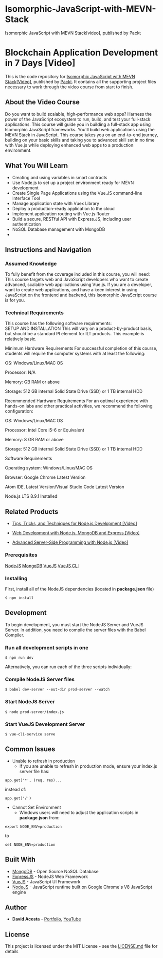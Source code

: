 # Isomorphic-JavaScript-with-MEVN-Stack

Isomorphic JavaScript with MEVN Stack[video], published by Packt

# Blockchain Application Development in 7 Days [Video]
This is the code repository for [Isomorphic JavaScript with MEVN Stack[Video]](https://mandrillapp.com/track/click/8294657/www.packtpub.com?p=eyJzIjoibUxrTXlHcXJtQkFuSFhoQkF3V3RWODhtX0w4IiwidiI6MSwicCI6IntcInVcIjo4Mjk0NjU3LFwidlwiOjEsXCJ1cmxcIjpcImh0dHBzOlxcXC9cXFwvd3d3LnBhY2t0cHViLmNvbVxcXC93ZWItZGV2ZWxvcG1lbnRcXFwvaXNvbW9ycGhpYy1qYXZhc2NyaXB0LW1ldm4tc3RhY2stdmlkZW9cIixcImlkXCI6XCI2MDRkMzRjNmFmNTM0NDE3OTM1ZWMzNjAzOWE5YWZhOVwiLFwidXJsX2lkc1wiOltcImNiMTg2ZGQ4NzhmMDBjNjE4OGYwNWRmNTJjZGM0YjRkZWU4OTcyOTNcIl19In0), published by [Packt](https://www.packtpub.com/?utm_source=github). It contains all the supporting project files necessary to work through the video course from start to finish.
## About the Video Course
Do you want to build scalable, high-performance web apps? Harness the power of the JavaScript ecosystem to run, build, and test your full-stack applications. This course will guide you in building a full-stack app using Isomorphic JavaScript frameworks. You'll build web applications using the MEVN Stack in JavaScript.
This course takes you on an end-to-end journey, building on your basic skills and taking you to advanced skill set in no time with Vue.js while deploying enhanced web apps to a production environment.

<H2>What You Will Learn</H2>
<DIV class=book-info-will-learn-text>
<UL>
<LI><SPAN style="BACKGROUND-COLOR: transparent">Creating and using variables in smart contracts</SPAN> 
<LI>Use Node.js to set up a project environment ready for MEVN development
<LI>Create Single Page Applications using the Vue.JS command-line Interface Tool
<LI>Manage application state with Vuex Library
<LI>Deploy a production-ready application to the cloud	
<LI>Implement application routing with Vue.js Router
<LI>Build a secure, RESTful API with Express.JS, including user authentication
<LI>NoSQL Database management with MongoDB
<LI> </LI></UL></DIV>

## Instructions and Navigation
### Assumed Knowledge
To fully benefit from the coverage included in this course, you will need:<br/>
This course targets web and JavaScript developers who want to create advanced, scalable web applications using Vue.js. If you are a developer, want to create web applications, and have a keen interest in using JavaScript on the frontend and backend, this Isomorphic JavaScript course is for you.
### Technical Requirements
This course has the following software requirements:<br/>
SETUP AND INSTALLATION
This will vary on a product-by-product basis, but should be a standard PI element for ILT products. This example is relatively basic.

Minimum Hardware Requirements
For successful completion of this course, students will require the computer systems with at least the following:


OS: Windows/Linux/MAC OS



Processor: N/A



Memory:  GB RAM or above



Storage: 512 GB internal Solid State Drive (SSD) or 1 TB internal HDD


Recommended Hardware Requirements
For an optimal experience with hands-on labs and other practical activities, we recommend the following configuration:


OS: Windows/Linux/MAC OS



Processor: Intel Core i5-6 or Equivalent



Memory: 8 GB RAM or above



Storage: 512 GB internal Solid State Drive (SSD) or 1 TB internal HDD


Software Requirements

Operating system: Windows/Linux/MAC OS



Browser: Google Chrome Latest Version



Atom IDE, Latest Version/Visual Studio Code Latest Version



Node.js LTS 8.9.1 Installed



## Related Products
* [Tips, Tricks, and Techniques for Node.js Development [Video]](https://www.packtpub.com/web-development/tips-tricks-and-techniques-nodejs-development-video?utm_source=github&utm_medium=repository&utm_campaign=9781789343434)

* [Web Development with Node.js, MongoDB and Express [Video]](https://www.packtpub.com/application-development/web-development-nodejs-mongodb-and-express-video?utm_source=github&utm_medium=repository&utm_campaign=9781786463425)

* [Advanced Server-Side Programming with Node.js [Video]](https://www.packtpub.com/web-development/advanced-server-side-programming-nodejs-video?utm_source=github&utm_medium=repository&utm_campaign=9781787289963)



### Prerequisites

[NodeJS](https://nodejs.org)
[MongoDB](https://www.mongodb.com/)
[VueJS](https://vuejs.org/)
[VueJS CLI](https://cli.vuejs.org/)

### Installing

First, install all of the NodeJS dependencies (located in **package.json** file)
```
$ npm install
```

## Development

To begin development, you must start the NodeJS Server and VueJS Server. In addition, you need to compile the server files with the Babel Compiler.

### Run all development scripts in one


```
$ npm run dev
```

Alternatively, you can run each of the three scripts individually:

### Compile NodeJS Server files

```
$ babel dev-server --out-dir prod-server --watch
```
### Start NodeJS Server
```
$ node prod-server/index.js
```
### Start VueJS Development Server
```
$ vue-cli-service serve
```
## Common Issues

 - Unable to refresh in production
	 - If you are unable to refresh in production mode, ensure your index.js server file has:

```
app.get('*', (req, res)...
```
instead of:
```
app.get('/')
```

 - Cannot Set Environment
	 - Windows users will need to adjust the application scripts in **package.json** from:
```
export NODE_ENV=production
```
to
```
set NODE_ENV=production
```

## Built With

* [MongoDB](https://www.mongodb.com/) - Open Source NoSQL Database
* [ExpressJS](https://expressjs.com/) - NodeJS Web Framework
* [VueJS](https://vuejs.org/) - JavaScript UI Framework
* [NodeJS](https://nodejs.org/en/) - JavaScript runtime built on Google Chrome's V8 JavaScript engine


## Author

* **David Acosta** - [Portfolio](http://www.acostadavid.com/),  [YouTube](https://www.youtube.com/channel/UCKrHQelsiwrVUZ7v9nLCwgA)


## License

This project is licensed under the MIT License - see the [LICENSE.md](LICENSE.md) file for details

